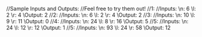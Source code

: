 //Sample Inputs and Outputs:
//Feel free to try them out!
//1: 
    //Inputs:
        \\n: 6
        \\l: 2
        \\r: 4
    \\Output: 2
//2:
    //Inputs:
        \\n: 6
        \\l: 2
        \\r: 4
    \\Output: 2
//3:
    //Inputs:
        \\n: 10
        \\l: 9
        \\r: 11
    \\Output: 0
//4:
    //Inputs:
        \\n: 24
        \\l: 8
        \\r: 16
    \\Output: 5
//5:
    //Inputs:
        \\n: 24
        \\l: 12
        \\r: 12
    \\Output: 1
//5:
    //Inputs:
        \\n: 93
        \\l: 24
        \\r: 58
    \\Output: 12
